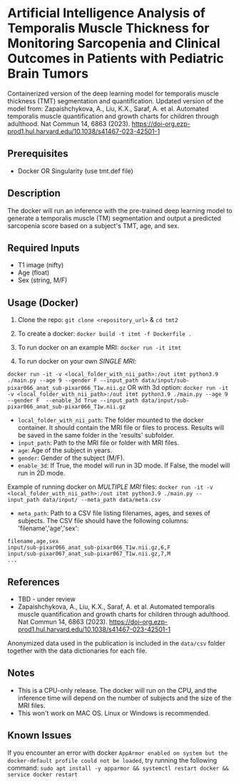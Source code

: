 # Artificial Intelligence Analysis of Temporalis Muscle Thickness for Monitoring Sarcopenia and Clinical Outcomes in Patients with Pediatric Brain Tumors

Containerized version of the deep learning model for temporalis muscle thickness (TMT) segmentation and quantification. Updated version of the model from:
Zapaishchykova, A., Liu, K.X., Saraf, A. et al. Automated temporalis muscle quantification and growth charts for children through adulthood. Nat Commun 14, 6863 (2023). https://doi-org.ezp-prod1.hul.harvard.edu/10.1038/s41467-023-42501-1 

## Prerequisites
- Docker OR Singularity (use tmt.def file)

## Description
The docker will run an inference with the pre-trained deep learning model to generate a temporalis muscle (TM) segmentation and output a predicted sarcopenia score based on a subject's TMT, age, and sex.

## Required Inputs
- T1 image (nifty)
- Age (float)
- Sex (string, M/F)

## Usage (Docker)
1. Clone the repo: `git clone <repository_url>` & `cd tmt2`

2. To create a docker:
`docker build -t itmt -f Dockerfile .`

3. To run docker on an example MRI:
`docker run -it itmt`

4. To run docker on your own *SINGLE MRI*:

`docker run -it -v <local_folder_with_nii_path>:/out itmt python3.9 ./main.py --age 9 --gender F --input_path data/input/sub-pixar066_anat_sub-pixar066_T1w.nii.gz`
OR with 3d option:
`docker run -it -v <local_folder_with_nii_path>:/out itmt python3.9 ./main.py --age 9 --gender F  --enable_3d True --input_path data/input/sub-pixar066_anat_sub-pixar066_T1w.nii.gz`

- `local_folder_with_nii_path`: The folder mounted to the docker container. It should contain the MRI file or files to process. Results will be saved in the same folder in the 'results' subfolder.
- `input_path`: Path to the MRI file or folder with MRI files.
- `age`: Age of the subject in years.
- `gender`: Gender of the subject (M/F).
- `enable_3d`: If True, the model will run in 3D mode. If False, the model will run in 2D mode.

Example of running docker on *MULTIPLE MRI* files:
`docker run -it -v <local_folder_with_nii_path>:/out itmt python3.9 ./main.py --input_path data/input/ --meta_path data/meta.csv`
- `meta_path`: Path to a CSV file listing filenames, ages, and sexes of subjects. The CSV file should have the following columns: 'filename','age','sex':

```
filename,age,sex
input/sub-pixar066_anat_sub-pixar066_T1w.nii.gz,6,F
input/sub-pixar067_anat_sub-pixar067_T1w.nii.gz,7,M
...
```

## References
- TBD - under review
- Zapaishchykova, A., Liu, K.X., Saraf, A. et al. Automated temporalis muscle quantification and growth charts for children through adulthood. Nat Commun 14, 6863 (2023). https://doi-org.ezp-prod1.hul.harvard.edu/10.1038/s41467-023-42501-1 

Anonymized data used in the publication is included in the `data/csv` folder together with the data dictionaries for each file.

## Notes
- This is a CPU-only release. The docker will run on the CPU, and the inference time will depend on the number of subjects and the size of the MRI files.
- This won't work on MAC OS. Linux or Windows is recommended.

## Known Issues
If you encounter an error with docker `AppArmor enabled on system but the docker-default profile could not be loaded`, try running the following command:
`sudo apt install -y apparmor && systemctl restart docker && service docker restart`
